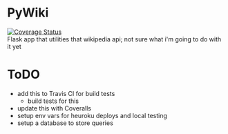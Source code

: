 # PyWiki
[![Coverage Status](https://coveralls.io/repos/github/trjahnke/PyWiki/badge.svg?branch=master)](https://coveralls.io/github/trjahnke/PyWiki?branch=master)\
Flask app that utilities that wikipedia api; not sure what i'm going to do with it yet

# ToDO
- add this to Travis CI for build tests
    - build tests for this
- update this with Coveralls
- setup env vars for heuroku deploys and local testing
- setup a database to store queries 